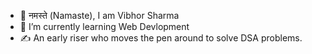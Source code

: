 - 🙏 नमस्ते (Namaste), I am Vibhor Sharma 
- 🌱 I’m currently learning Web Devlopment
- ✍️ An early riser who moves the pen around to solve DSA problems.

<!---
winwithvibhor/winwithvibhor is a ✨ special ✨ repository because its `README.md` (this file) appears on your GitHub profile.
You can click the Preview link to take a look at your changes.
--->
